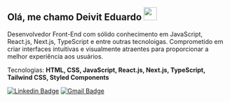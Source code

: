 ## Olá, me chamo Deivit Eduardo <img src="https://media.giphy.com/media/hvRJCLFzcasrR4ia7z/giphy.gif" width="30">

Desenvolvedor Front-End com sólido conhecimento em JavaScript, React.js, Next.js, TypeScript e entre outras tecnoloigas. Comprometido em criar interfaces intuitivas e visualmente atraentes para proporcionar a melhor experiência aos usuários.

Tecnologias: <strong>HTML, CSS, JavaScript, React.js, Next.js, TypeScript, Tailwind CSS, Styled Components</strong>

[![Linkedin Badge](https://img.shields.io/badge/-Deivit%20Eduardo-EA580C?style=flat-square&logo=Linkedin&logoColor=white&link=https://www.linkedin.com/in/deivit-eduardo/)](https://www.linkedin.com/in/iuricode/) 
[![Gmail Badge](https://img.shields.io/badge/-deiviteduardo87@gmail.com-EA580C?style=flat-square&logo=Gmail&logoColor=white&link=mailto:deiviteduardo87@gmail.com)](mailto:deiviteduardo87@gmail.com)
